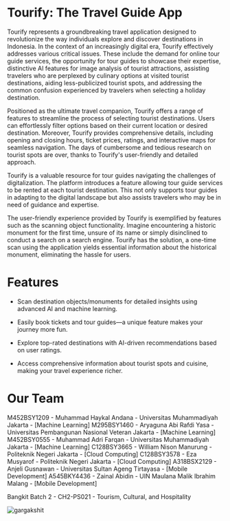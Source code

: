 # Tourify: The Travel Guide App

Tourify represents a groundbreaking travel application designed to revolutionize the way individuals explore and discover destinations in Indonesia. In the context of an increasingly digital era, Tourify effectively addresses various critical issues. These include the demand for online tour guide services, the opportunity for tour guides to showcase their expertise, distinctive AI features for image analysis of tourist attractions, assisting travelers who are perplexed by culinary options at visited tourist destinations, aiding less-publicized tourist spots, and addressing the common confusion experienced by travelers when selecting a holiday destination.

Positioned as the ultimate travel companion, Tourify offers a range of features to streamline the process of selecting tourist destinations. Users can effortlessly filter options based on their current location or desired destination. Moreover, Tourify provides comprehensive details, including opening and closing hours, ticket prices, ratings, and interactive maps for seamless navigation. The days of cumbersome and tedious research on tourist spots are over, thanks to Tourify's user-friendly and detailed approach.

Tourify is a valuable resource for tour guides navigating the challenges of digitalization. The platform introduces a feature allowing tour guide services to be rented at each tourist destination. This not only supports tour guides in adapting to the digital landscape but also assists travelers who may be in need of guidance and expertise.

The user-friendly experience provided by Tourify is exemplified by features such as the scanning object functionality. Imagine encountering a historic monument for the first time, unsure of its name or simply disinclined to conduct a search on a search engine. Tourify has the solution, a one-time scan using the application yields essential information about the historical monument, eliminating the hassle for users.

# Features

- Scan destination objects/monuments for detailed insights using advanced AI and machine learning.

- Easily book tickets and tour guides—a unique feature makes your journey more fun.

- Explore top-rated destinations with AI-driven recommendations based on user ratings.

- Access comprehensive information about tourist spots and cuisine, making your travel experience richer.

# Our Team

M452BSY1209 - Muhammad Haykal Andana - Universitas Muhammadiyah Jakarta - [Machine Learning]
M295BSY1460 - Aryaguna Abi Rafdi Yasa - Universitas Pembangunan Nasional Veteran Jakarta - [Machine Learning]
M452BSY0555 - Muhammad Adri Farqan - Universitas Muhammadiyah Jakarta - [Machine Learning]
C128BSY3665 - William Nison Manurung - Politeknik Negeri Jakarta - [Cloud Computing]
C128BSY3578 - Eza Musyarof -  Politeknik Negeri Jakarta - [Cloud Computing]
A318BSX2129 - Anjeli Gusnawan - Universitas Sultan Ageng Tirtayasa - [Mobile Development] 
A545BKY4436 - Zainal Abidin - UIN Maulana Malik Ibrahim Malang - [Mobile Development] 

Bangkit Batch 2 - CH2-PS021 - Tourism, Cultural, and Hospitality

<p align="left">
  <img
    src="https://komarev.com/ghpvc/?username=Tourify-Capstone"
    alt="gargakshit"
  />
</p>
